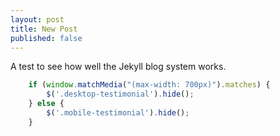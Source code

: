 ```yaml
---
layout: post
title: New Post
published: false
---
```


A test to see how well the Jekyll blog system works.

```javascript
    if (window.matchMedia("(max-width: 700px)").matches) {
        $('.desktop-testimonial').hide();
    } else {
        $('.mobile-testimonial').hide();
    }
```

